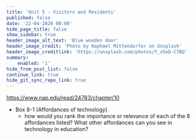 ```yaml
---
title: 'Unit 5 - Visitors and Residents'
published: false
date: '22-04-2020 00:00'
hide_page_title: false
show_sidebar: true
header_image_alt_text: 'Blue wooden door'
header_image_credit: 'Photo by Raphael Mittendorfer on Unsplash'
header_image_creditlink: 'https://unsplash.com/photos/Y_vSeD-C7BQ'
summary:
    enabled: '1'
hide_from_post_list: false
continue_link: true
hide_git_sync_repo_link: true
---
```


https://www.nap.edu/read/24783/chapter/10

- Box 8-1 (Affordances of technology)
  - how would you rank the importance or relevance of each of the 8 affordances listed? What other affordances can you see in technology in education?
